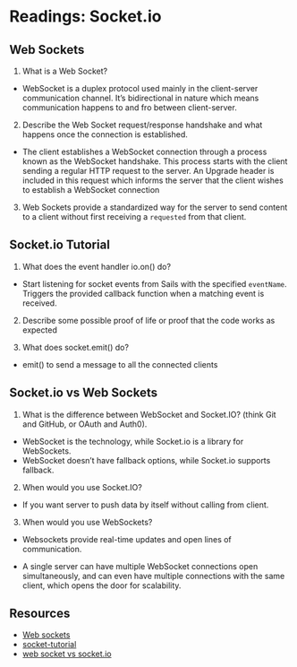 # Readings: Socket.io

## Web Sockets

1. What is a Web Socket?

- WebSocket is a duplex protocol used mainly in the client-server communication channel. It’s bidirectional in nature which means communication happens to and fro between client-server.

2. Describe the Web Socket request/response handshake and what happens once the connection is established.

- The client establishes a WebSocket connection through a process known as the WebSocket handshake. This process starts with the client sending a regular HTTP request to the server. An Upgrade header is included in this request which informs the server that the client wishes to establish a WebSocket connection

3. Web Sockets provide a standardized way for the server to send content to a client without first receiving a `requested` from that client.

## Socket.io Tutorial

1. What does the event handler io.on() do?

- Start listening for socket events from Sails with the specified `eventName`. Triggers the provided callback function when a matching event is received.

2. Describe some possible proof of life or proof that the code works as expected

3. What does socket.emit() do?

- emit() to send a message to all the connected clients

## Socket.io vs Web Sockets

1. What is the difference between WebSocket and Socket.IO? (think Git and GitHub, or OAuth and Auth0).

- WebSocket is the technology, while Socket.io is a library for WebSockets.
- WebSocket doesn’t have fallback options, while Socket.io supports fallback.

2. When would you use Socket.IO?

- If you want server to push data by itself without calling from client.

3. When would you use WebSockets?

- Websockets provide real-time updates and open lines of communication.

- A single server can have multiple WebSocket connections open simultaneously, and can even have multiple connections with the same client, which opens the door for scalability.

## Resources

- [Web sockets](https://en.wikipedia.org/wiki/WebSocket)
- [socket-tutorial](https://www.tutorialspoint.com/socket.io/)
- [web socket vs socket.io](https://www.educba.com/websocket-vs-socket-io/)

